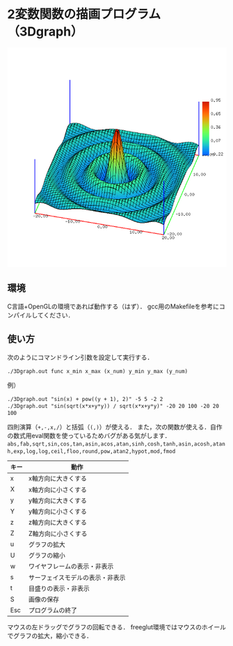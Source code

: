 # 2変数関数の描画プログラム（3Dgraph）

![image](image.bmp)

## 環境

C言語+OpenGLの環境であれば動作する（はず）．
gcc用のMakefileを参考にコンパイルしてください．

## 使い方

次のようにコマンドライン引数を設定して実行する．
```
./3Dgraph.out func x_min x_max (x_num) y_min y_max (y_num)
```
例）
```
./3Dgraph.out "sin(x) + pow((y + 1), 2)" -5 5 -2 2
./3Dgraph.out "sin(sqrt(x*x+y*y)) / sqrt(x*x+y*y)" -20 20 100 -20 20 100
```

四則演算（`+,-,x,/`）と括弧（`(,)`）が使える．
また，次の関数が使える．自作の数式用eval関数を使っているためバグがある気がします．
`abs,fab,sqrt,sin,cos,tan,asin,acos,atan,sinh,cosh,tanh,asin,acosh,atanh,exp,log,log,ceil,floo,round,pow,atan2,hypot,mod,fmod`

|キー|動作                            |
|----|--------------------------------|
|x   |x軸方向に大きくする             |
|X   |x軸方向に小さくする             |
|y   |y軸方向に大きくする             |
|Y   |y軸方向に小さくする             |
|z   |z軸方向に大きくする             |
|Z   |Z軸方向に小さくする             |
|u   |グラフの拡大                    |
|U   |グラフの縮小                    |
|w   |ワイヤフレームの表示・非表示    |
|s   |サーフェイスモデルの表示・非表示|
|t   |目盛りの表示・非表示            |
|S   |画像の保存                      |
|Esc |プログラムの終了                |

マウスの左ドラッグでグラフの回転できる．
freeglut環境ではマウスのホイールでグラフの拡大，縮小できる．
